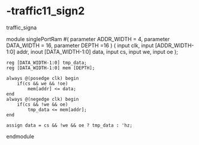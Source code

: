 # -traffic11_sign2
 traffic_signa

module singlePortRam 
    #(  parameter ADDR_WIDTH = 4,
        parameter DATA_WIDTH = 16,
        parameter DEPTH =16
    )
    (   input                  clk,
        input [ADDR_WIDTH-1:0] addr,
        inout [DATA_WIDTH-1:0] data,
        input                  cs,
        input                  we,
        input                  oe
    );
    
    reg [DATA_WIDTH-1:0] tmp_data;
    reg [DATA_WIDTH-1:0] mem [DEPTH];

    always @(posedge clk) begin
        if(cs && we && !oe)
            mem[addr] <= data;
    end
    always @(negedge clk) begin
        if(cs && !we && oe)
            tmp_data <= mem[addr];
    end
    
    assign data = cs && !we && oe ? tmp_data : 'hz;
endmodule
